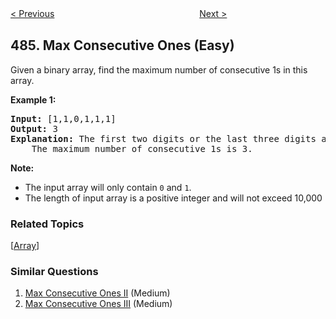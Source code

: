 <!--|This file generated by command(leetcode description); DO NOT EDIT.    |-->
<!--+----------------------------------------------------------------------+-->
<!--|@author    Openset <openset.wang@gmail.com>                           |-->
<!--|@link      https://github.com/openset                                 |-->
<!--|@home      https://github.com/openset/leetcode                        |-->
<!--+----------------------------------------------------------------------+-->

[< Previous](https://github.com/openset/leetcode/tree/master/problems/find-permutation "Find Permutation")
　　　　　　　　　　　　　　　　
[Next >](https://github.com/openset/leetcode/tree/master/problems/predict-the-winner "Predict the Winner")

## 485. Max Consecutive Ones (Easy)

<p>Given a binary array, find the maximum number of consecutive 1s in this array.</p>

<p><b>Example 1:</b><br />
<pre>
<b>Input:</b> [1,1,0,1,1,1]
<b>Output:</b> 3
<b>Explanation:</b> The first two digits or the last three digits are consecutive 1s.
    The maximum number of consecutive 1s is 3.
</pre>
</p>

<p><b>Note:</b>
<ul>
<li>The input array will only contain <code>0</code> and <code>1</code>.</li>
<li>The length of input array is a positive integer and will not exceed 10,000</li>
</ul>
</p>

### Related Topics
  [[Array](https://github.com/openset/leetcode/tree/master/tag/array/README.md)]

### Similar Questions
  1. [Max Consecutive Ones II](https://github.com/openset/leetcode/tree/master/problems/max-consecutive-ones-ii) (Medium)
  1. [Max Consecutive Ones III](https://github.com/openset/leetcode/tree/master/problems/max-consecutive-ones-iii) (Medium)
